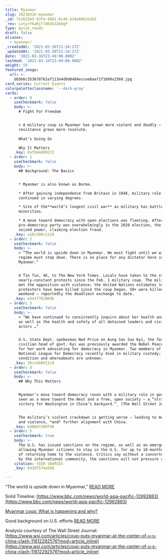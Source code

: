 ```yaml
---
title: Myanmar
slug: 20210316-myanmar
_id: 7e3622b5-83f4-4081-8c44-b34e80b2e1b3
_rev: LotyrYkaRjTl0E4532kOgP
type: quick_reads
draft: false
aliases:
  - myanmar/
_createdAt: '2021-03-30T21:34:27Z'
_updatedAt: '2021-03-30T21:34:27Z'
date: '2021-03-16T23:49:00.000Z'
lastmod: '2021-03-16T23:49:00.000Z'
weight: 50
featured_image:
  url: >-
    bb566c353678761ef113e4d9d0484eccee0aa71f1699x2560.jpg
card_series: Current Events
colorpaletteclassname: '--dark-gray'
cards:
  - order: 0
    useCheckmark: false
    body: >-
      # Fight For Freedom


      > A military coup in Myanmar has grown more violent and deadly – as the
      resistance grows more resolute.  
        
      What’s Going On  

      Why It Matters
    _key: 0afb64d09272
  - order: 1
    useCheckmark: false
    body: >-
      ## Background: The Basics


      * Myanmar is also known as Burma.

      * After gaining independence from Britain in 1948, military rule has
      continued in varying degrees.

      * Site of the**world’s longest civil war** as military has battled ethnic
      minorities.

      * A move toward democracy with open elections was fleeting. After the
      pro-democracy party won overwhelmingly in the 2020 election, the military
      seized power, claiming election fraud.
    _key: a18c508c2128
  - order: 2
    useCheckmark: false
    body: >-
      > “The world is upside down in Myanmar. We must fight until we win. The
      regime must step down. There is no place for any dictator here in
      Myanmar.”


      U Tin Tun, 46, to The New York Times. Locals have taken to the streets in
      nearly-constant protests since the Feb. 1 military coup. The military has
      met the opposition with violence; the United Nations estimates 149
      protesters have been killed since the coup began. 50+ were killed this
      weekend – reportedly the deadliest exchange to date.
    _key: e3e1f762869b
  - order: 3
    useCheckmark: false
    body: >-
      > “We have continued to consistently inquire about her health and safety,
      as well as the health and safety of all detained leaders and civil society
      actors …”


      U.S. State Dept. spokesman Ned Price on Aung San Suu Kyi, the former
      civilian head of govt. Kyi was previously awarded the Nobel Peace Prize
      for her work advocating for democracy in Myanmar. Two members of Kyi's
      National League for Democracy recently died in military custody; her
      condition and whereabouts are unknown.
    _key: 36ccbb0d11c0
  - order: 4
    useCheckmark: false
    body: >-
      ## Why This Matters


      Myanmar’s move toward democracy (even with a military role in govt.) was
      seen as a move toward the West and a free, open society – a_“strategic
      victory for Washington in China’s backyard.”_ (The Wall Street Journal)


      The military’s violent crackdown is getting worse – leading to more death
      and violence, *and* further alignment with China.
    _key: bd8b67209f48
  - order: 5
    useCheckmark: true
    body: >-
      The U.S. has issued sanctions on the regime, as well as an emergency order
      allowing Myanmar citizens to stay in the U.S. for up to 18 months instead
      of returning home to the violence. Critics say without a concerted effort
      by the international community, the sanctions will not pressure change.
    citation: VIEW SOURCES
    _key: b93d7574a58d

---
```

“The world is upside down in Myanmar,” [READ MORE](https://www.nytimes.com/2021/03/14/world/asia/myanmar-protests-killings.html)

Solid Timeline: [https://www.bbc.com/news/world-asia-pacific-12992883](https://www.bbc.com/news/world-asia-pacific-12992883)

[Myanmar coup: What is happening and why?](https://www.bbc.com/news/world-asia-55902070)

Good background on U.S. efforts [READ MORE](https://www.cnbc.com/2021/03/12/us-requests-contact-with-detained-myanmar-leader-aung-san-suu-kyi-.html)

Analysis courtesy of The Wall Street Journal: [https://www.wsj.com/articles/coup-puts-myanmar-at-the-center-of-u-s-china-clash-11612292576?mod=article_inline](https://www.wsj.com/articles/coup-puts-myanmar-at-the-center-of-u-s-china-clash-11612292576?mod=article_inline)